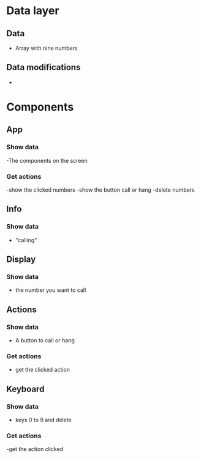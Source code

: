 # Data layer

## Data

- Array with nine numbers

## Data modifications

-

# Components

## App

### Show data

-The components on the screen

### Get actions

-show the clicked numbers
-show the button call or hang
-delete numbers

## Info

### Show data

- "calling"

## Display

### Show data

- the number you want to call

## Actions

### Show data

- A button to call or hang

### Get actions

- get the clicked action

## Keyboard

### Show data

- keys 0 to 9 and delete

### Get actions

-get the action clicked
